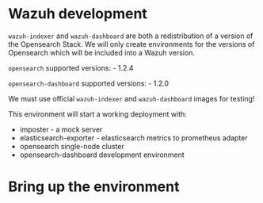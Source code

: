 # Wazuh development 

`wazuh-indexer` and `wazuh-dashboard` are both a redistribution of a version of the Opensearch Stack. We will only create environments for the versions of Opensearch which will be included into a Wazuh version.

`opensearch` supported versions:
		- 1.2.4

`opensearch-dashboard` supported versions:
	- 1.2.0

We must use official `wazuh-indexer` and `wazuh-dashboard` images for testing!

This environment will start a working deployment with:
  - imposter - a mock server
  - elasticsearch-exporter - elasticsearch metrics to prometheus adapter
  - opensearch single-node cluster
  - opensearch-dashboard development environment


# Bring up the environment



